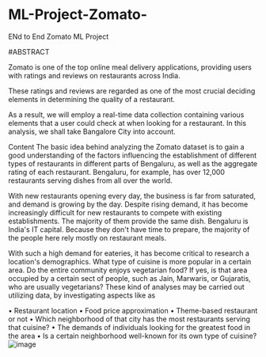 # ML-Project-Zomato-
ENd to End Zomato ML Project


#ABSTRACT

Zomato is one of the top online meal delivery applications, providing users with ratings and reviews on restaurants across India.

These ratings and reviews are regarded as one of the most crucial deciding elements in determining the quality of a restaurant.

As a result, we will employ a real-time data collection containing various elements that a user could check at when looking for a restaurant. In this analysis, we shall take Bangalore City into account.

Content The basic idea behind analyzing the Zomato dataset is to gain a good understanding of the factors influencing the establishment of different types of restaurants in different parts of Bengaluru, as well as the aggregate rating of each restaurant. Bengaluru, for example, has over 12,000 restaurants serving dishes from all over the world.

With new restaurants opening every day, the business is far from saturated, and demand is growing by the day. Despite rising demand, it has become increasingly difficult for new restaurants to compete with existing establishments. The majority of them provide the same dish. Bengaluru is India's IT capital. Because they don't have time to prepare, the majority of the people here rely mostly on restaurant meals.

With such a high demand for eateries, it has become critical to research a location's demographics. What type of cuisine is more popular in a certain area. Do the entire community enjoys vegetarian food? If yes, is that area occupied by a certain sect of people, such as Jain, Marwaris, or Gujaratis, who are usually vegetarians? These kind of analyses may be carried out utilizing data, by investigating aspects like as

• Restaurant location • Food price approximation • Theme-based restaurant or not • Which neighborhood of that city has the most restaurants serving that cuisine?
• The demands of individuals looking for the greatest food in the area • Is a certain neighborhood well-known for its own type of cuisine?
![image](https://user-images.githubusercontent.com/51470326/150697338-4267db04-514d-4e3d-b836-b510f2009c43.png)

